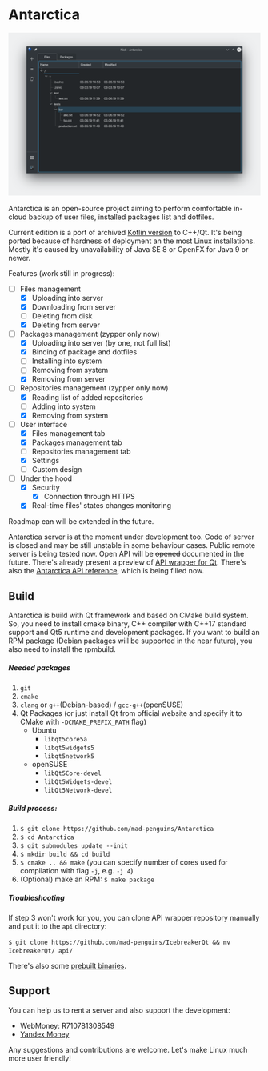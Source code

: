 # Antarctica
![screenshot of sample](screenshots/mainscreen.png)

Antarctica is an open-source project aiming to perform comfortable in-cloud backup of user files, installed packages list and dotfiles.

Current edition is a port of archived [Kotlin version](https://github.com/mad-penguins/AntarcticaKt) to C++/Qt.
It's being ported because of hardness of deployment an the most Linux installations.
Mostly it's caused by unavailability of Java SE 8 or OpenFX for Java 9 or newer.

Features (work still in progress):
- [ ] Files management
    - [x] Uploading into server
    - [x] Downloading from server
    - [ ] Deleting from disk
    - [x] Deleting from server
- [ ] Packages management (zypper only now)
    - [x] Uploading into server (by one, not full list)
    - [x] Binding of package and dotfiles
    - [ ] Installing into system
    - [ ] Removing from system
    - [x] Removing from server
- [ ] Repositories management (zypper only now)
    - [x] Reading list of added repositories
    - [ ] Adding into system
    - [x] Removing from system
- [ ] User interface
    - [x] Files management tab
    - [x] Packages management tab
    - [ ] Repositories management tab
    - [x] Settings
    - [ ] Custom design
 - [ ] Under the hood
    - [x] Security
        - [x] Connection through HTTPS
    - [x] Real-time files' states changes monitoring

Roadmap ~~can~~ will be extended in the future.

Antarctica server is at the moment under development too. Code of server is closed and may be still unstable in some behaviour cases.
Public remote server is being tested now. Open API will be ~~opened~~ documented in the future.
There's already present a preview of [API wrapper for Qt](https://github.com/mad-penguins/IcebreakerQt). There's also the [Antarctica API reference](https://github.com/mad-penguins/IcebreakerQt/wiki), which is being filled now.

## Build
Antarctica is build with Qt framework and based on CMake build system.
So, you need to install cmake binary, C++ compiler with C++17 standard support and Qt5 runtime and development packages.
If you want to build an RPM package (Debian packages will be supported in the near future), you also need to install the rpmbuild.

##### Needed packages
1. `git`
2. `cmake`
3. `clang` or `g++`(Debian-based) / `gcc-g++`(openSUSE)
4.  Qt Packages (or just install Qt from official website and specify it to CMake with `-DCMAKE_PREFIX_PATH` flag)
    - Ubuntu
        - `libqt5core5a`
        - `libqt5widgets5`
        - `libqt5network5`
    - openSUSE
        - `libQt5Core-devel`
        - `libQt5Widgets-devel`
        - `libQt5Network-devel`

##### Build process:
1. `$ git clone https://github.com/mad-penguins/Antarctica`
2. `$ cd Antarctica`
3. `$ git submodules update --init`
4. `$ mkdir build && cd build`
5. `$ cmake .. && make` (you can specify number of cores used for compilation with flag `-j`, e.g. `-j 4`)
6. (Optional) make an RPM: `$ make package`

##### Troubleshooting
If step 3 won't  work for you, you can clone API wrapper repository manually and put it to the `api` directory:

`$ git clone https://github.com/mad-penguins/IcebreakerQt && mv IcebreakerQt/ api/`

There's also some [prebuilt binaries](https://github.com/mad-penguins/Antarctica/releases).

## Support
You can help us to rent a server and also support the development:
- WebMoney: R710781308549
- [Yandex Money](https://money.yandex.ru/to/410015281707280)

Any suggestions and contributions are welcome. Let's make Linux much more user friendly!
